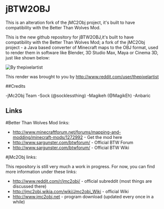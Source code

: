 # jBTW2OBJ 

This is an alteration fork of the jMC2Obj project, it's built to have compatibility with the Better Than Wolves Mod.

This is the new github repository for jBTW2OBJ,it's built to have compatibility with the Better Than Wolves Mod;
a fork of the jMC2Obj project - a Java based converter of Minecraft maps to the OBJ format, 
used to render them in software like Blender, 3D Studio Max, Maya or Cinema 3D, just like shown below:

![By thepixelartist](http://i.imgur.com/dKCd7.jpg)

This render was brought to you by http://www.reddit.com/user/thepixelartist

##Credits

-jMc2Obj Team
-Sock (@socklessthing)
-Magikeh (@MagikEh)
-Anbaric

## Links

#Better Than Wolves Mod links:

* http://www.minecraftforum.net/forums/mapping-and-modding/minecraft-mods/1272992 - Get the mod here
* http://www.sargunster.com/btwforum/ - Official BTW Forum
* http://www.sargunster.com/btwforum/ - Official BTW Wiki

#jMc2Obj links:

This repository is still very much a work in progress. For now, you can find more information under these links:
* http://www.reddit.com/r/jmc2obj/ - official subreddit (most things are discussed there)
* http://jmc2obj.wikia.com/wiki/Jmc2obj_Wiki - official Wiki
* http://www.jmc2obj.net - program download (updated every once in a while)
